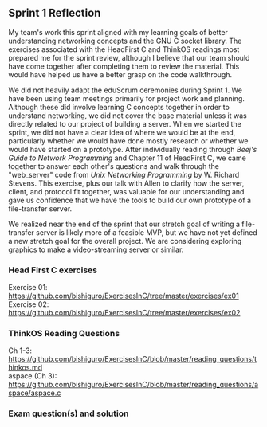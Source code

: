 ## Sprint 1 Reflection

My team's work this sprint aligned with my learning goals of better understanding networking concepts and the GNU C socket library.  The exercises associated with the HeadFirst C and ThinkOS readings most prepared me for the sprint review, although I believe that our team should have come together after completing them to review the material.  This would have helped us have a better grasp on the code walkthrough.  

We did not heavily adapt the eduScrum ceremonies during Sprint 1.  We have been using team meetings primarily for project work and planning.  Although these did involve learning C concepts together in order to understand networking, we did not cover the base material unless it was directly related to our project of building a server.  When we started the sprint, we did not have a clear idea of where we would be at the end, particularly whether we would have done mostly research or whether we would have started on a prototype.  After individually reading through *Beej's Guide to Network Programming* and Chapter 11 of HeadFirst C, we came together to answer each other's questions and walk through the "web_server" code from *Unix Networking Programming* by W. Richard Stevens.  This exercise, plus our talk with Allen to clarify how the server, client, and protocol fit together, was valuable for our understanding and gave us confidence that we have the tools to build our own prototype of a file-transfer server.

We realized near the end of the sprint that our stretch goal of writing a file-transfer server is likely more of a feasible MVP, but we have not yet defined a new stretch goal for the overall project.  We are considering exploring graphics to make a video-streaming server or similar.

### Head First C exercises

Exercise 01: https://github.com/bishiguro/ExercisesInC/tree/master/exercises/ex01  
Exercise 02: https://github.com/bishiguro/ExercisesInC/tree/master/exercises/ex02

### ThinkOS Reading Questions

Ch 1-3: https://github.com/bishiguro/ExercisesInC/blob/master/reading_questions/thinkos.md  
aspace (Ch 3): https://github.com/bishiguro/ExercisesInC/blob/master/reading_questions/aspace/aspace.c

### Exam question(s) and solution

